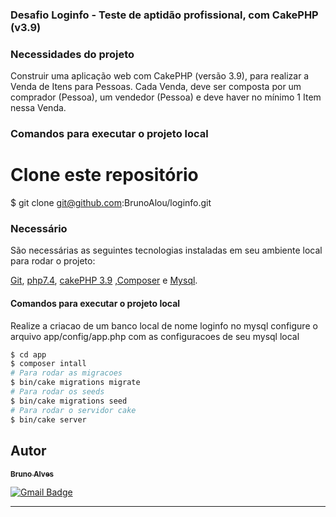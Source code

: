 ### Desafio Loginfo - Teste de aptidão profissional, com CakePHP (v3.9)
### Necessidades do projeto
Construir uma aplicação web com CakePHP (versão 3.9), para realizar a Venda
de Itens para Pessoas. Cada Venda, deve ser composta por um comprador (Pessoa), um
vendedor (Pessoa) e deve haver no mínimo 1 Item nessa Venda.

### Comandos para executar o projeto local
# Clone este repositório
$ git clone git@github.com:BrunoAlou/loginfo.git



### Necessário

São necessárias as seguintes tecnologias instaladas em seu ambiente local para rodar o projeto:

[Git](https://git-scm.com), [php7.4](https://www.php.net/downloads.php), [cakePHP 3.9](https://cakephp.org/) ,[Composer](https://getcomposer.org/) e [Mysql](https://www.mysql.com/).

#### Comandos para executar o projeto local
Realize a criacao de um banco local de nome loginfo no mysql
configure o arquivo app/config/app.php com as configuracoes de seu mysql local
```bash
$ cd app
$ composer intall
# Para rodar as migracoes
$ bin/cake migrations migrate
# Para rodar os seeds
$ bin/cake migrations seed
# Para rodar o servidor cake
$ bin/cake server

```

## Autor

<a href="https://www.linkedin.com/in/brunoalou/" target=”_blank”>
 <sub><b>Bruno Alves</b></sub></a> <a href="https://www.linkedin.com/in/brunoalou/" title="LinkedIn"></a>
 <br />
 
[![Gmail Badge](https://img.shields.io/badge/-bruunieng@gmail.com-c14438?style=flat-square&logo=Gmail&logoColor=white&link=mailto:bruunieng@gmail.com)](mailto:bruunieng@gmail.com)

---
